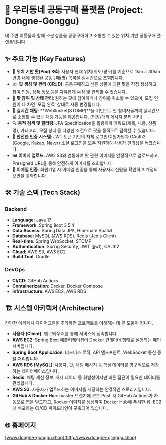 # 🛒 우리동네 공동구매 플랫폼 (Project: Dongne-Gonggu)

내 주변 이웃들과 함께 소분 상품을 공동구매하고 소통할 수 있는 위치 기반
공동구매 플랫폼입니다.

## ✨ 주요 기능 (Key Features)

-   📍 **위치 기반 팟(Pod) 조회**: 사용자 현재 위치(위도/경도)를
    기준으로 1km \~ 30km 반경 내에 생성된 공동구매(팟) 목록을 실시간으로
    조회합니다.
-   ✍️ **팟 생성 및 관리 (CRUD)**: 공동구매하고 싶은 상품에 대한 팟을
    직접 생성하고, 참여 인원, 상품 정보 등을 자유롭게 수정 및 관리할 수
    있습니다.
-   🤝 **팟 참여 및 상태 관리**: 원하는 팟에 참여하거나 참여를 취소할 수
    있으며, 모집 인원이 다 차면 '모집 완료' 상태로 자동 변경됩니다.
-   💬 **실시간 채팅**: **WebSocket(STOMP)**을 기반으로 팟 참여자들끼리
    실시간으로 소통할 수 있는 채팅 기능을 제공합니다. (입장/대화 메시지
    분리 처리)
-   🔍 **동적 검색 및 필터링**: JPA Specification을 활용하여
    키워드(제목, 내용, 상품명), 카테고리, 모집 상태 등 다양한 조건으로
    팟을 동적으로 검색할 수 있습니다.
-   🔐 **안전한 인증 시스템**: JWT 토큰 기반의 자체 로그인/회원가입과
    OAuth2 (Google, Kakao, Naver) 소셜 로그인을 모두 지원하여 사용자
    편의성을 높였습니다.
-   🖼️ **이미지 업로드**: AWS S3와 연동하여 팟 관련 이미지를 안정적으로
    업로드하고, Presigned URL을 통해 안전하게 이미지를 조회합니다.
-   📧 **이메일 인증**: 회원가입 시 이메일 인증을 통해 사용자의 신원을
    확인하고 계정의 보안을 강화합니다.

## 🛠️ 기술 스택 (Tech Stack)

### Backend

-   **Language**: Java 17
-   **Framework**: Spring Boot 3.5.4
-   **Data Access**: Spring Data JPA, Hibernate Spatial
-   **Database**: MySQL (AWS RDS), Redis (Jedis Client)
-   **Real-time**: Spring WebSocket, STOMP
-   **Authentication**: Spring Security, JWT (jjwt), OAuth2
-   **Cloud**: AWS S3, AWS EC2
-   **Build Tool**: Gradle

### DevOps

-   **CI/CD**: GitHub Actions
-   **Containerization**: Docker, Docker Compose
-   **Infrastructure**: AWS EC2, AWS RDS

## 🏗️ 시스템 아키텍처 (Architecture)

간단한 아키텍처 다이어그램을 추가하면 프로젝트를 이해하는 데 큰 도움이
됩니다.

-   **사용자 (Client)**: 웹 브라우저를 통해 서비스에 접속합니다.
-   **AWS EC2**: Spring Boot 애플리케이션이 Docker 컨테이너 형태로
    실행되는 메인 서버입니다.
-   **Spring Boot Application**: 비즈니스 로직, API 엔드포인트,
    WebSocket 통신 등을 처리합니다.
-   **AWS RDS (MySQL)**: 사용자, 팟, 채팅 메시지 등 핵심 데이터를
    영구적으로 저장하는 데이터베이스입니다.
-   **Redis**: 채팅 세션 정보, 캐시 데이터 등 휘발성이지만 빠른 접근이
    필요한 데이터를 관리합니다.
-   **AWS S3**: 사용자가 업로드하는 이미지를 저장하는 안정적인
    스토리지입니다.
-   **GitHub & Docker Hub**: master 브랜치에 코드 Push 시 GitHub
    Actions가 자동으로 앱을 빌드하고, Docker 이미지를 생성하여 Docker
    Hub에 푸시한 뒤, EC2에 배포하는 CI/CD 파이프라인이 구축되어
    있습니다.

## 🌐 홈페이지

[www.dongne-gonggu.shop](http://www.dongne-gonggu.shop)
